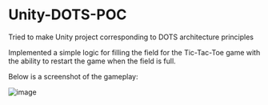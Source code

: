 # Unity-DOTS-POC
Tried to make Unity project corresponding to DOTS architecture principles

Implemented a simple logic for filling the field for the Tic-Tac-Toe game with the ability to restart the game when the field is full.

Below is a screenshot of the gameplay:

![image](https://github.com/Darkos-den/Unity-DOTS-POC/assets/14784631/7888bd6f-26ff-4248-b4aa-413f87f2fd63)


